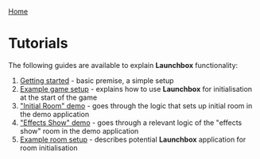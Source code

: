 [Home](/README.md)

# Tutorials

The following guides are available to explain **Launchbox** functionality:

1. [Getting started](/Docs/Tutorials/01-GettingStarted.md) - basic premise, a simple setup
2. [Example game setup](/Docs/Tutorials/02-ExampleGameSetup.md) - explains how to use **Launchbox** for initialisation at the start of the game
3. ["Initial Room" demo](/Docs/Tutorials/03-DemoInitialRoom.md) - goes through the logic that sets up initial room in the demo application
4. ["Effects Show" demo](/Docs/Tutorials/04-DemoEffectsShow.md) - goes through a relevant logic of the "effects show" room in the demo application
5. [Example room setup](/Docs/Tutorials/05-ExampleRoomSetup.md) - describes potential **Launchbox** application for room initialisation
